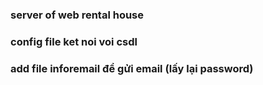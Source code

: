 ### server of web rental house

### config file ket noi voi csdl

### add file inforemail để gửi email (lấy lại password)

